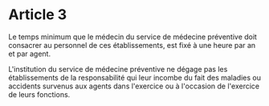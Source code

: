 # Article 3

Le temps minimum que le médecin du service de médecine préventive doit consacrer au personnel de ces établissements, est fixé à une heure par an et par agent.

L'institution du service de médecine préventive ne dégage pas les établissements de la responsabilité qui leur incombe du fait des maladies ou accidents survenus aux agents dans l'exercice ou à l'occasion de l'exercice de leurs fonctions.
